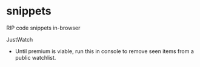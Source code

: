 # snippets
RIP code snippets in-browser

JustWatch
* Until premium is viable, run this in console to remove seen items from a public watchlist.
